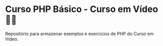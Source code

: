 # Curso PHP Básico - Curso em Vídeo 👩‍💻
Repositório para armazenar exemplos e exercícios de PHP do Curso em Vídeo.
